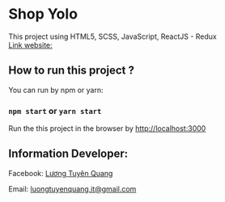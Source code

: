 # Shop Yolo

This project using HTML5, SCSS, JavaScript, ReactJS - Redux \
[Link website: ](https://shop-yolo.netlify.app)

## How to run this project ?

You can run by npm or yarn:

### `npm start` or `yarn start`

Run the this project in the browser by [http://localhost:3000](http://localhost:3000)

## Information Developer:

Facebook: [Lương Tuyên Quang](https://www.facebook.com/fb.luongtuyenquang)

Email: luongtuyenquang.it@gmail.com
